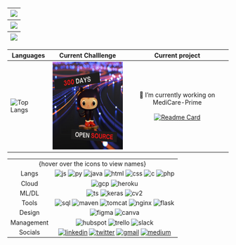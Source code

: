 <table align="center">
<thead>
<tr>
<th style="text-align:center"><img src="https://Visitor-badge.glitch.me/badge?page_id=akshitadixit.akshitadixit-gh-visitors"></th>
</tr>
<tr>
<th style="text-align:center"><img src="https://github-readme-streak-stats.herokuapp.com/?user=akshitadixit&theme=tokyonight"></th>
</tr>
<tr>
<th style="text-align:center"><img src="https://github-readme-stats.vercel.app/api?username=akshitadixit"></th>
</tr>
</thead>
</table>

| Languages| Current Challlenge| Current project|
|-----|---------|:--------:|
| ![Top Langs](https://github-readme-stats.vercel.app/api/top-langs/?username=akshitadixit&layout=compact&theme=vision-friendly-dark)<!--&langs_count=6)-->| <a href="https://github.com/IIITKalyaniFOSC/GitTub"><img src="https://github.com/IIITKalyaniFOSC/GitTub/blob/main/assets/image.png" width="200" height="200"/></a>| 🔭 I’m currently working on MediCare-Prime <br/> <br/> [![Readme Card](https://github-readme-stats.vercel.app/api/pin/?username=IIITKalyaniFOSC&repo=MediCare-Prime)](https://github.com/IIITKalyaniFOSC/MediCare-Prime) |


[linkedin-shield]: https://img.shields.io/badge/-LinkedIn-black.svg?style=plastic&logo=linkedin&colorB=darkblue
[linkedin-url]: https://www.linkedin.com/in/akshitadixit/

<table align="center">
<tbody>
  <tr><td colspan="2" align="center">{hover over the icons to view names}</td></tr>
<tr>
<td style="text-align:center">Langs</td>
<td style="text-align:center"><img src="https://img.shields.io/badge/--black?style=for-the-badge&amp;logo=javascript" alt="js" title="JavaScript"> <img src="https://img.shields.io/badge/--black?style=for-the-badge&amp;logo=python" alt="py" title="Python"> <img src="https://img.shields.io/badge/--black?style=for-the-badge&amp;logo=java" alt="java" title="Java"> <img src="https://img.shields.io/badge/--black?style=for-the-badge&amp;logo=html5" alt="html" title="HTML5"> <img src="https://img.shields.io/badge/--black?style=for-the-badge&amp;logo=css3" alt="css" title="CSS3"> <img src="https://img.shields.io/badge/--black?style=for-the-badge&amp;logo=c" alt="c" title="C"> <img src="https://img.shields.io/badge/--black?style=for-the-badge&amp;logo=php" alt="php" title="php"></td>
</tr>
<tr>
<td style="text-align:center">Cloud</td>
<td style="text-align:center"><img src="https://img.shields.io/badge/--black?style=for-the-badge&amp;logo=google-cloud" alt="gcp" title="Google Cloud"> <img src="https://img.shields.io/badge/--black?style=for-the-badge&amp;logo=heroku" alt="heroku" title="Heroku"></td>
</tr>
<tr>
<td style="text-align:center">ML/DL</td>
<td style="text-align:center"><img src="https://img.shields.io/badge/--black?style=for-the-badge&amp;logo=tensorflow" alt="ts" title="Tensorflow"> <img src="https://img.shields.io/badge/--black?style=for-the-badge&amp;logo=keras" alt="keras" title="Keras"> <img src="https://img.shields.io/badge/--black?style=for-the-badge&amp;logo=opencv" alt="cv2" title="CV2"></td>
</tr>
<tr>
<td style="text-align:center">Tools</td>
<td style="text-align:center"><img src="https://img.shields.io/badge/--black?style=for-the-badge&amp;logo=mysql" alt="sql" title="MySQL"> <img src="https://img.shields.io/badge/--black?style=for-the-badge&amp;logo=apache-maven" alt="maven" title="Apache Maven"> <img src="https://img.shields.io/badge/--black?style=for-the-badge&amp;logo=apache-tomcat" alt="tomcat" title="Apache Tomcat"> <img src="https://img.shields.io/badge/--black?style=for-the-badge&amp;logo=nginx" alt="nginx" title="Nginx"> <img src="https://img.shields.io/badge/--black?style=for-the-badge&amp;logo=flask" alt="flask" title="Flask">  </td>
</tr>
<tr>
<td style="text-align:center">Design</td>
<td style="text-align:center"><img src="https://img.shields.io/badge/--black?style=for-the-badge&amp;logo=figma" alt="figma" title="Figma"> <img src="https://img.shields.io/badge/--black?style=for-the-badge&amp;logo=canva" alt="canva" title="Canva"></td>
</tr>
<tr>
<td style="text-align:center">Management</td>
<td style="text-align:center"><img src="https://img.shields.io/badge/--black?style=for-the-badge&amp;logo=hubspot" alt="hubspot" title="Hubspot"> <img src="https://img.shields.io/badge/--black?style=for-the-badge&amp;logo=trello" alt="trello" title="Trello"> <img src="https://img.shields.io/badge/--black?style=for-the-badge&amp;logo=slack" alt="slack" title="Slack"></td>
</tr>
<tr>
<td style="text-align:center">Socials</td>
<td style="text-align:center"><a href="https://linkedin.com/in/akshitadixit"><img src="https://img.shields.io/badge/--black?style=for-the-badge&amp;logo=linkedin" alt="linkedin" title="LinkedIn"></a> <a href="https://twitter.com/plastic96_"><img src="https://img.shields.io/badge/--black?style=for-the-badge&amp;logo=twitter" alt="twitter" title="Twitter"></a> <a href="mailto:akshitadixit.int@gmail.com"><img src="https://img.shields.io/badge/--black?style=for-the-badge&amp;logo=gmail" alt="gmail" title="G-Mail"></a> <a href="https://plastic96.medium.com/"><img src="https://img.shields.io/badge/--black?style=for-the-badge&amp;logo=medium" alt="medium" title="Medium"></a></td>
</tr>
</tbody>
</table>
